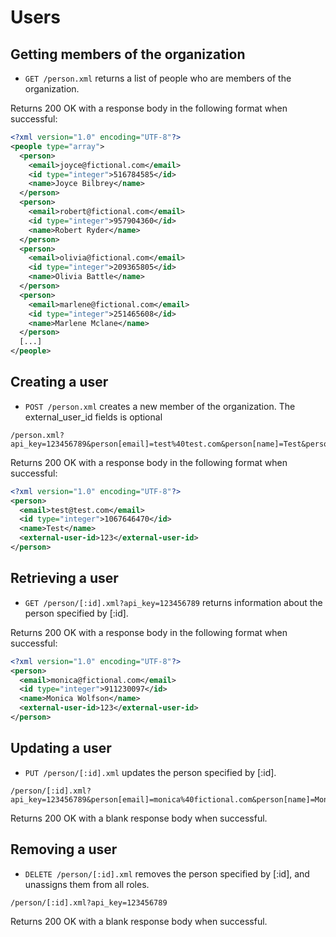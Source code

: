 Users
========


Getting members of the organization
----------

* `GET /person.xml` returns a list of people who are members of the organization.

Returns 200 OK with a response body in the following format when successful:

```xml
<?xml version="1.0" encoding="UTF-8"?>
<people type="array">
  <person>
    <email>joyce@fictional.com</email>
    <id type="integer">516784585</id>
    <name>Joyce Bilbrey</name>
  </person>
  <person>
    <email>robert@fictional.com</email>
    <id type="integer">957904360</id>
    <name>Robert Ryder</name>
  </person>
  <person>
    <email>olivia@fictional.com</email>
    <id type="integer">209365805</id>
    <name>Olivia Battle</name>
  </person>
  <person>
    <email>marlene@fictional.com</email>
    <id type="integer">251465608</id>
    <name>Marlene Mclane</name>
  </person>
  [...]
</people>
```

Creating a user
----------

* `POST /person.xml` creates a new member of the organization. The external_user_id fields is optional

```
/person.xml?api_key=123456789&person[email]=test%40test.com&person[name]=Test&person[password]=test&person[password_confirmation]=test&person[external_user_id]=123
```

Returns 200 OK with a response body in the following format when successful:

```xml
<?xml version="1.0" encoding="UTF-8"?>
<person>
  <email>test@test.com</email>
  <id type="integer">1067646470</id>
  <name>Test</name>
  <external-user-id>123</external-user-id>
</person>
```

Retrieving a user
----------

* `GET /person/[:id].xml?api_key=123456789` returns information about the person specified by [:id].

Returns 200 OK with a response body in the following format when successful:

```xml
<?xml version="1.0" encoding="UTF-8"?>
<person>
  <email>monica@fictional.com</email>
  <id type="integer">911230097</id>
  <name>Monica Wolfson</name>
  <external-user-id>123</external-user-id>
</person>
```

Updating a user
----------

* `PUT /person/[:id].xml` updates the person specified by [:id].

```
/person/[:id].xml?api_key=123456789&person[email]=monica%40fictional.com&person[name]=Monica+Wolfson&person[external_user_id]=345
```

Returns 200 OK with a blank response body when successful.


Removing a user
----------

* `DELETE /person/[:id].xml` removes the person specified by [:id], and unassigns them from all roles.

```
/person/[:id].xml?api_key=123456789
```

Returns 200 OK with a blank response body when successful.
